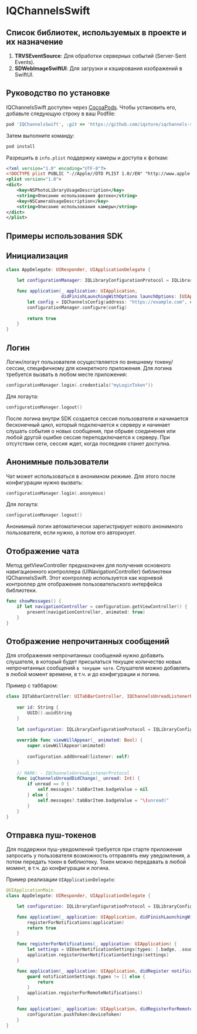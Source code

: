 # IQChannelsSwift
## Список библиотек, используемых в проекте и их назначение

1. **TRVSEventSource**: Для обработки серверных событий (Server-Sent Events).
2. **SDWebImageSwiftUI**: Для загрузки и кэширования изображений в SwiftUI.

## Руководство по установке

IQChannelsSwift доступен через [CocoaPods](https://cocoapods.org). Чтобы установить его, добавьте следующую строку в ваш Podfile:

```ruby
pod 'IQChannelsSwift', :git => 'https://github.com/iqstore/iqchannels-swift.git', :tag => '2.0.0-beta4'
```

Затем выполните команду:

```bash
pod install
```

Разрешить в `info.plist` поддержку камеры и доступа к фоткам:
```xml
<?xml version="1.0" encoding="UTF-8"?>
<!DOCTYPE plist PUBLIC "-//Apple//DTD PLIST 1.0//EN" "http://www.apple.com/DTDs/PropertyList-1.0.dtd">
<plist version="1.0">
<dict>
    <key>NSPhotoLibraryUsageDescription</key>
    <string>Описание использования фотоко</string>
    <key>NSCameraUsageDescription</key>
    <string>Описание использования камеры</string>
</dict>
</plist>
```

## Примеры использования SDK


Инициализация
-------------

```swift
class AppDelegate: UIResponder, UIApplicationDelegate {
    
    let configurationManager: IQLibraryConfigurationProtocol = IQLibraryConfiguration()

    func application(_ application: UIApplication,
                     didFinishLaunchingWithOptions launchOptions: [UIApplication.LaunchOptionsKey: Any]?) -> Bool {
        let config = IQChannelsConfig(address: "https://example.com", channels: ["channel1", "channel2"])
        configurationManager.configure(config)
        
        return true
    }
}
```

Логин
-----
Логин/логаут пользователя осуществляется по внешнему токену/сессии, специфичному для конкретного приложения.
Для логина требуется вызвать в любом месте приложения:

```swift
configurationManager.login(.credentials("myLoginToken"))
```

Для логаута:
```swift
configurationManager.logout()
```

После логина внутри SDK создается сессия пользователя и начинается бесконечный цикл, который подключается
к серверу и начинает слушать события о новых сообщения, при обрыве соединения или любой другой ошибке
сессия переподключается к серверу. При отсутствии сети, сессия ждет, когда последняя станет доступна.


Анонимные пользователи
----------------------
Чат может использоваться в анонимном режиме. Для этого после конфигурации нужно вызвать: 

```swift
configurationManager.login(.anonymous)
```

Для логаута:
```swift
configurationManager.logout()
```

Анонимный логин автоматически зарегистрирует нового анонимного пользователя, если нужно,
а потом его авторизует.

Отображение чата
--------------

Метод getViewController предназначен для получения основного навигационного контроллера (UINavigationController) библиотеки IQChannelsSwift. Этот контроллер используется как корневой контроллер для отображения пользовательского интерфейса библиотеки.

```swift
func showMessages() {
    if let navigationController = configuration.getViewController() {
        present(navigationController, animated: true)
    }
}
```

Отображение непрочитанных сообщений
-----------------------------------
Для отображения непрочитанных сообщений нужно добавить слушателя, в который будет присылаться текущее количество
новых непрочитанных сообщений `в текущем чате`. Слушателя можно добавлять в любой момент времени, в т.ч. и до конфигурации
и логина.

Пример с таббаром:
```swift
class IQTabbarController: UITabBarController, IQChannelsUnreadListenerProtocol {
    
    var id: String {
        UUID().uuidString
    }
    
    let configuration: IQLibraryConfigurationProtocol = IQLibraryConfiguration()
    
    override func viewWillAppear(_ animated: Bool) {
        super.viewWillAppear(animated)
        
        configuration.addUnread(listener: self)
    }
    
    // MARK: - IQChannelsUnreadListenerProtocol
    func iqChannelsUnreadDidChange(_ unread: Int) {
        if unread == 0 {
            self.messages?.tabBarItem.badgeValue = nil
        } else {
            self.messages?.tabBarItem.badgeValue = "\(unread)"
        }
    }
}
```

Отправка пуш-токенов
--------------------
Для поддержки пуш-уведомлений требуется при старте приложения запросить у пользователя возможность
отправлять ему уведомления, а потом передать токен в библиотеку. Токен можно передавать в любой момент, 
в т.ч. до конфигурации и логина.

Пример реализации `UIApplicationDelegate`:
```swift
@UIApplicationMain
class AppDelegate: UIResponder, UIApplicationDelegate {

    let configuration: IQLibraryConfigurationProtocol = IQLibraryConfiguration()

    func application(_ application: UIApplication, didFinishLaunchingWithOptions launchOptions: [UIApplication.LaunchOptionsKey: Any]?) -> Bool {
        registerForNotifications(application)
        return true
    }

    func registerForNotifications(_ application: UIApplication) {
        let settings = UIUserNotificationSettings(types: [.badge, .sound, .alert], categories: nil)
        application.registerUserNotificationSettings(settings)
    }

    func application(_ application: UIApplication, didRegister notificationSettings: UIUserNotificationSettings) {
        guard notificationSettings.types != [] else {
            return
        }
        application.registerForRemoteNotifications()
    }

    func application(_ application: UIApplication, didRegisterForRemoteNotificationsWithDeviceToken deviceToken: Data) {
        configuration.pushToken(deviceToken)
    }
}
```

